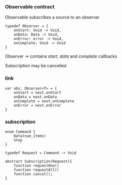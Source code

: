 ### Observable contract

Observable subscribes a source to an observer

```
typedef Observer = {
    onStart: Void -> Void,
    onData: Data -> Void,
    onError: error -> Void,
    onComplete: Void -> Void
}
```

Observer -> contains _start_, _data_ and _complete_ callbacks

Subscription may be cancelled

### link

```
var obs: Observer<T> = {
    onStart = next.onStart
    onData = next.onData
    onComplete = next.onComplete
    onError = next.onError
} 
```

### subscription

```
enum Command {
    Data(num_items)
    Stop
}

typedef Request = Command -> Void

abstract Subscription(Request){
    function requestOne()
    function requestAll()
    function cancel();
}
```


